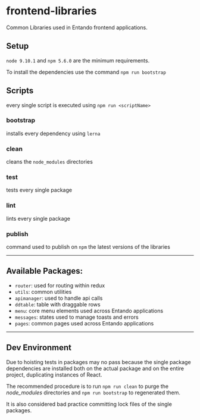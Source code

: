 # frontend-libraries

Common Libraries used in Entando frontend applications.

## Setup

`node 9.10.1` and `npm 5.6.0` are the minimum requirements.

To install the dependencies use the command `npm run bootstrap`

## Scripts

every single script is executed using `npm run <scriptName>`

### bootstrap
installs every dependency using `lerna`

### clean
cleans the `node_modules` directories

### test
tests every single package

### lint
lints every single package

### publish
command used to publish on `npm` the latest versions of the libraries

---

## Available Packages:

- `router`: used for routing within redux
- `utils`: common utilities
- `apimanager`: used to handle api calls
- `ddtable`: table with draggable rows
- `menu`: core menu elements used across Entando applications
- `messages`: states used to manage toasts and errors
- `pages`: common pages used across Entando applications

---

## Dev Environment

Due to hoisting tests in packages may no pass because the single package dependencies are installed both on the actual package and on the entire project, duplicating instances of React.

The recommended procedure is to run `npm run clean` to purge the *node_modules* directories and `npm run bootstrap` to regenerated them.

It is also considered bad practice committing lock files of the single packages.
